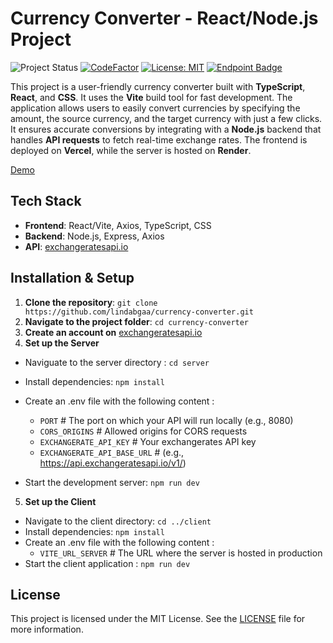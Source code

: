 # Currency Converter - React/Node.js Project

![Project Status](https://img.shields.io/badge/Project%20Status-In%20Progress-orange?style=flat-square)
[![CodeFactor](https://www.codefactor.io/repository/github/lindabgaa/currency-converter/badge?style=flat-square)](https://www.codefactor.io/repository/github/lindabgaa/currency-converter)
[![License: MIT](https://img.shields.io/badge/License-MIT-blue?style=flat-square)](LICENSE)
[![Endpoint Badge](https://img.shields.io/endpoint?url=https%3A%2F%2Fcurrency-converter-server-2bge.onrender.com%2Fapi%2Fstatus&style=flat-square)](https://stats.uptimerobot.com/Upe7finkYZ/797948379)

This project is a user-friendly currency converter built with **TypeScript**, **React**, and **CSS**. It uses the **Vite** build tool for fast development. The application allows users to easily convert currencies by specifying the amount, the source currency, and the target currency with just a few clicks. It ensures accurate conversions by integrating with a **Node.js** backend that handles **API requests** to fetch real-time exchange rates.
The frontend is deployed on **Vercel**, while the server is hosted on **Render**.

[Demo](https://currency-converter-pi-six.vercel.app/)

## Tech Stack

- **Frontend**: React/Vite, Axios, TypeScript, CSS
- **Backend**: Node.js, Express, Axios
- **API**: [exchangeratesapi.io](https://exchangeratesapi.io/)

## Installation & Setup

1. **Clone the repository**: `git clone https://github.com/lindabgaa/currency-converter.git`
2. **Navigate to the project folder**: `cd currency-converter`
3. **Create an account on** [exchangeratesapi.io](https://exchangeratesapi.io/)
4. **Set up the Server**

- Naviguate to the server directory : `cd server`
- Install dependencies: `npm install`
- Create an .env file with the following content :

  - `PORT` # The port on which your API will run locally (e.g., 8080)
  - `CORS_ORIGINS` # Allowed origins for CORS requests
  - `EXCHANGERATE_API_KEY` # Your exchangerates API key
  - `EXCHANGERATE_API_BASE_URL` # (e.g., https://api.exchangeratesapi.io/v1/)

- Start the development server: `npm run dev`

5. **Set up the Client**

- Navigate to the client directory: `cd ../client`
- Install dependencies: `npm install`
- Create an .env file with the following content :
  - `VITE_URL_SERVER` # The URL where the server is hosted in production
- Start the client application : `npm run dev`

## License

This project is licensed under the MIT License. See the [LICENSE](LICENSE) file for more information.
